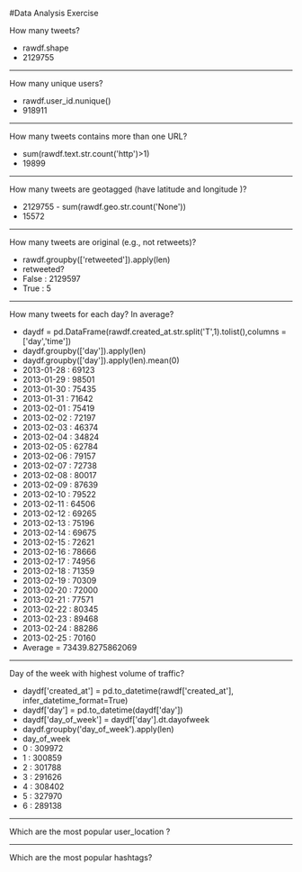 #Data Analysis Exercise

How many tweets?
* rawdf.shape
* 2129755

- - - -

How many unique users?
* rawdf.user_id.nunique()
* 918911

- - - -

How many tweets contains more than one URL?
* sum(rawdf.text.str.count('http')>1)
* 19899

- - - -

How many tweets are geotagged (have latitude and longitude )?
* 2129755 - sum(rawdf.geo.str.count('None'))
* 15572

- - - -

How many tweets are original (e.g., not retweets)?
* rawdf.groupby(['retweeted']).apply(len)
* retweeted?
* False : 2129597
* True : 5

- - - -

How many tweets for each day? In average?
* daydf = pd.DataFrame(rawdf.created_at.str.split('T',1).tolist(),columns = ['day','time'])
* daydf.groupby(['day']).apply(len)
* daydf.groupby(['day']).apply(len).mean(0)
* 2013-01-28 : 69123
* 2013-01-29 : 98501
* 2013-01-30 : 75435
* 2013-01-31 : 71642
* 2013-02-01 : 75419
* 2013-02-02 : 72197
* 2013-02-03 : 46374
* 2013-02-04 : 34824
* 2013-02-05 : 62784
* 2013-02-06 : 79157
* 2013-02-07 : 72738
* 2013-02-08 : 80017
* 2013-02-09 : 87639
* 2013-02-10 : 79522
* 2013-02-11 : 64506
* 2013-02-12 : 69265
* 2013-02-13 : 75196
* 2013-02-14 : 69675
* 2013-02-15 : 72621
* 2013-02-16 : 78666
* 2013-02-17 : 74956
* 2013-02-18 : 71359
* 2013-02-19 : 70309
* 2013-02-20 : 72000
* 2013-02-21 : 77571
* 2013-02-22 : 80345
* 2013-02-23 : 89468
* 2013-02-24 : 88286
* 2013-02-25 : 70160
* Average = 73439.8275862069

- - - -

Day of the week with highest volume of traffic?

* daydf['created_at'] =  pd.to_datetime(rawdf['created_at'], infer_datetime_format=True)
* daydf['day'] = pd.to_datetime(daydf['day'])
* daydf['day_of_week'] = daydf['day'].dt.dayofweek
* daydf.groupby('day_of_week').apply(len)
* day_of_week
* 0  :  309972
* 1  :  300859
* 2  :  301788
* 3  :  291626
* 4  :  308402
* 5  :  327970
* 6  :  289138

- - - - 

Which are the most popular user_location ?

- - - -

Which are the most popular hashtags?
